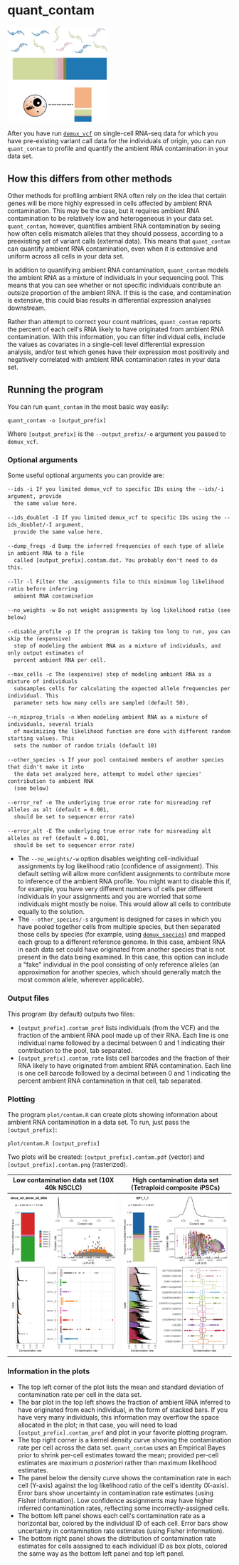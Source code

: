 # quant_contam
<p>
<img src="../img/quant_contam.png" width=225 alt="quant_contam" />
</p>

After you have run [`demux_vcf`](demux_vcf.md) on single-cell RNA-seq data for which you have pre-existing variant call data for the individuals of origin, you can run `quant_contam` to profile and quantify the ambient RNA contamination in your data set.

## How this differs from other methods
Other methods for profiling ambient RNA often rely on the idea that certain genes will be more highly expressed in cells affected by ambient RNA contamination. This may be the case, but it requires ambient RNA contamination to be relatively low and heterogeneous in your data set. `quant_contam`, however, quantifies ambient RNA contamination by seeing how often cells mismatch alleles that they should possess, according to a preexisting set of variant calls (external data). This means that `quant_contam` can quantify ambient RNA contamination, even when it is extensive and uniform across all cells in your data set.

In addition to quantifying ambient RNA contamination, `quant_contam` models the ambient RNA as a mixture of individuals in your sequencing pool. This means that you can see whether or not specific individuals contribute an outsize proportion of the ambient RNA. If this is the case, and contamination is extensive, this could bias results in differential expression analyses downstream.

Rather than attempt to correct your count matrices, `quant_contam` reports the percent of each cell's RNA likely to have originated from ambient RNA contamination. With this information, you can filter individual cells, include the values as covariates in a single-cell level differential expression analysis, and/or test which genes have their expression most positively and negatively correlated with ambient RNA contamination rates in your data set.

## Running the program
You can run `quant_contam` in the most basic way easily:
```
quant_contam -o [output_prefix]
```
Where `[output_prefix]` is the `--output_prefix/-o` argument you passed to `demux_vcf`.
### Optional arguments
Some useful optional arguments you can provide are:
```
--ids -i If you limited demux_vcf to specific IDs using the --ids/-i argument, provide
  the same value here.

--ids_doublet -I If you limited demux_vcf to specific IDs using the --ids_doublet/-I argument,
  provide the same value here.

--dump_freqs -d Dump the inferred frequencies of each type of allele in ambient RNA to a file
  called [output_prefix].contam.dat. You probably don't need to do this.

--llr -l Filter the .assignments file to this minimum log likelihood ratio before inferring
  ambient RNA contamination

--no_weights -w Do not weight assignments by log likelihood ratio (see below)

--disable_profile -p If the program is taking too long to run, you can skip the (expensive)
  step of modeling the ambient RNA as a mixture of individuals, and only output estimates of
  percent ambient RNA per cell.

--max_cells -c The (expensive) step of modeling ambient RNA as a mixture of individuals
  subsamples cells for calculating the expected allele frequencies per individual. This
  parameter sets how many cells are sampled (default 50).

--n_mixprop_trials -n When modeling ambient RNA as a mixture of individuals, several trials
  of maximizing the likelihood function are done with different random starting values. This
  sets the number of random trials (default 10)

--other_species -s If your pool contained members of another species that didn't make it into
  the data set analyzed here, attempt to model other species' contribution to ambient RNA
  (see below)

--error_ref -e The underlying true error rate for misreading ref alleles as alt (default = 0.001,
  should be set to sequencer error rate)

--error_alt -E The underlying true error rate for misreading alt alleles as ref (default = 0.001,
  should be set to sequencer error rate)
```
* The `--no_weights/-w` option disables weighting cell-individual assignments by log likelihood ratio (confidence of assignment). This default setting will allow more confident assignments to contribute more to inference of the ambient RNA profile. You might want to disable this if, for example, you have very different numbers of cells per different individuals in your assignments and you are worried that some individuals might mostly be noise. This would allow all cells to contribute equally to the solution.
* The `--other_species/-s` argument is designed for cases in which you have pooled together cells from multiple species, but then separated those cells by species (for example, using [`demux_species`](demux_species.md)) and mapped each group to a different reference genome. In this case, ambient RNA in each data set could have originated from another species that is not present in the data being examined. In this case, this option can include a "fake" individual in the pool consisting of only reference alleles (an approximation for another species, which should generally match the most common allele, wherever applicable).

### Output files
This program (by default) outputs two files:
* `[output_prefix].contam_prof` lists individuals (from the VCF) and the fraction of the ambient RNA pool made up of their RNA. Each line is one individual name followed by a decimal between 0 and 1 indicating their contribution to the pool, tab separated.
* `[output_prefix].contam_rate` lists cell barcodes and the fraction of their RNA likely to have originated from ambient RNA contamination. Each line is one cell barcode followed by a decimal between 0 and 1 indicating the percent ambient RNA contamination in that cell, tab separated.
### Plotting
The program `plot/contam.R` can create plots showing information about ambient RNA contamination in a data set. To run, just pass the `[output_prefix]`:
```
plot/contam.R [output_prefix]
```
Two plots will be created: `[output_prefix].contam.pdf` (vector) and `[output_prefix].contam.png` (rasterized).

Low contamination data set (10X 40k NSCLC)| High contamination data set (Tetraploid composite iPSCs)|
:--------------------------:|:---------------------------------------:|
![](../img/nsclc.contam.png)  |  ![](../img/tet_ipsc.contam.png) | 

### Information in the plots
* The top left corner of the plot lists the mean and standard deviation of contamination rate per cell in the data set. 
* The bar plot in the top left shows the fraction of ambient RNA inferred to have originated from each individual, in the form of stacked bars. If you have very many individuals, this information may overflow the space allocated in the plot; in that case, you will need to load `[output_prefix].contam_prof` and plot in your favorite plotting program.
* The top right corner is a kernel density curve showing the contamination rate per cell across the data set. `quant_contam` uses an Empirical Bayes prior to shrink per-cell estimates toward the mean; provided per-cell estimates are maximum *a posteriori* rather than maximum likelihood estimates.
* The panel below the density curve shows the contamination rate in each cell (Y-axis) against the log likelihood ratio of the cell's identity (X-axis). Error bars show uncertainty in contamination rate estimates (using Fisher information). Low confidence assignments may have higher inferred contamination rates, reflecting some incorrectly-assigned cells.
* The bottom left panel shows each cell's contamination rate as a horizontal bar, colored by the individual ID of each cell. Error bars show uncertainty in contamination rate estimates (using Fisher information).
* The bottom right panel shows the distribution of contamination rate estimates for cells asssigned to each individual ID as box plots, colored the same way as the bottom left panel and top left panel. 
